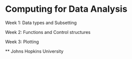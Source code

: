 Computing for Data Analysis
============

Week 1: Data types and Subsetting

Week 2: Functions and Control structures

Week 3: Plotting 

** Johns Hopkins University

